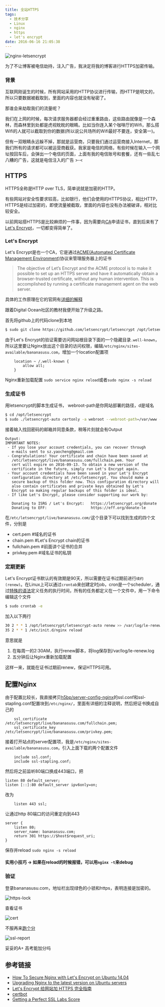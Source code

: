 ```yaml
---
title: 全站HTTPS
tags:
  - 技术分享
  - Linux
  - nginx
  - https
  - let's encrypt
date: 2016-06-16 21:05:38
---
```



![nginx-letsencrypt](/images/https-with-lets-encrypt/nginx-letsencrypt-min.png "Let's Encrypt secure our website with Nginx")

为了不让博客被电信劫持，注入广告，我决定将我的博客进行HTTPS加密传输。

<!-- more -->

### 背景

互联网刚诞生的时候，所有网站采用的HTTP协议进行传输，而HTTP是明文的，所以只要数据被截取到，里面的内容也就没有秘密了。

那谁会来劫取我们的流量呢？

我们在上网的时候，每次请求服务器都会经过重重路由，这些路由就像是一个森林，而森林里到处都是虎视眈眈的眼睛。比如当你连入某个咖啡厅的Wifi，那么搭Wifi的人就可以截取到你的数据(所以说公共场所的Wifi最好不要连，安全第一)。

但有一双眼睛永远躲不掉，那就是运营商，只要我们通过运营商接入Internet，那我们所有的请求都可以被运营商截获。我家是电信的网络，有些时候在输入一个网址按回车后，会弹出一个电信的页面，上面有我的电信账号和套餐，还有一些乱七八糟的广告，这就是电信注入的广告 >-<

## HTTPS
HTTPS全称是HTTP over TLS，简单说就是加密的HTTP。

有些网站对安全性要求较高，比如银行，他们会使用的HTTPS协议，相比HTTP，HTTPS是经过加密的，即使流量被截取，里面的内容也没有办法被破译，相对比较安全。

以前网站搭HTTPS是比较麻烦的一件事，因为需要向[CA](https://en.wikipedia.org/wiki/Certificate_authority)申请证书，直到后来有了[Let's Encrypt](https://letsencrypt.org/)，一切都变得简单了。

### Let's Encrypt
Let's Encrypt是也一个CA，它是通过[ACME(Automated Certificate Management Environment)](https://github.com/letsencrypt/acme-spec)协议来管理服务器上的证书
>The objective of Let’s Encrypt and the ACME protocol is to make it possible to set up an HTTPS server and have it automatically obtain a browser-trusted certificate, without any human intervention. This is accomplished by running a certificate management agent on the web server.

具体的工作原理在它的官网有[详细的解释](https://letsencrypt.org/how-it-works/)

跟着Digital Ocean社区的教材我便开始了升级之路。

首先将github上的代码clone到本地

``` bash
$ sudo git clone https://github.com/letsencrypt/letsencrypt /opt/letsencrypt
```

由于Let's Encrypt的验证需要访问网站根目录下面的一个隐藏目录`.well-known`，所以这里要让Nginx放出这个目录的访问权限，编辑`/etc/nginx/sites-available/bananasusu.com`，增加一个location配置项

``` nginx
	location ~ /.well-known {
		allow all;
	}
```

Nginx重新加载配置 `sudo service nginx reload`或者`sudo nginx -s reload`

### 生成证书
用letsencrypt的脚本生成证书， webroot-path是你网站部署的路径，d是域名
``` bash
$ cd /opt/letsencrypt
$ sudo ./letsencrypt-auto certonly -a webroot --webroot-path=/var/www -d bananasusu.com
```
接着输入找回密码的邮箱并同意条款，稍等片刻就会有Output

```
Output:
IMPORTANT NOTES:
 - If you lose your account credentials, you can recover through
   e-mails sent to sz.yaocheng@gmail.com
 - Congratulations! Your certificate and chain have been saved at
   /etc/letsencrypt/live/bananasusu.com/fullchain.pem. Your
   cert will expire on 2016-09-13. To obtain a new version of the
   certificate in the future, simply run Let's Encrypt again.
 - Your account credentials have been saved in your Let's Encrypt
   configuration directory at /etc/letsencrypt. You should make a
   secure backup of this folder now. This configuration directory will
   also contain certificates and private keys obtained by Let's
   Encrypt so making regular backups of this folder is ideal.
 - If like Let's Encrypt, please consider supporting our work by:

   Donating to ISRG / Let's Encrypt:   https://letsencrypt.org/donate
   Donating to EFF:                    https://eff.org/donate-le
```

在`/etc/letsencrypt/live/bananasusu.com/`这个目录下可以找到生成的四个文件，分别是
- cert.pem #域名的证书
- chain.pem #Let's Encrypt chain的证书
- fullchain.pem #前面讲个证书的合并
- privkey.pem #域名证书的私钥



### 定期更新
Let's Encrypt证书默认的有效期是90天，所以需要在证书过期前进行`续约(renew)`。在Linux上可以通过`crontab`来创建定时job，cron是一个scheduler，通过[特殊的语法](http://www.corntab.com/pages/crontab-gui)定义任务的执行时间，所有的任务都定义在一个文件中，用一下命令编辑这个文件
```bash
$ sudo crontab -e
```
加入以下两行
```bash
30 2 * * 1 /opt/letsencrypt/letsencrypt-auto renew >> /var/log/le-renew.log
35 2 * * 1 /etc/init.d/nginx reload
```
意思就是
1. 在每周一的2:30AM，执行renew脚本，将log保存到/var/log/le-renew.log
2. 五分钟后让Nginx重新加载配置

这样一来，就能在证书过期前renew，保证HTTPS可用。

## 配置Nginx

由于配置比较长，我直接拷贝[h5bp/server-config-nginx](https://github.com/h5bp/server-configs-nginx/blob/master/h5bp/directive-only/)的ssl.conf和ssl-stapling.conf配置块到`/etc/nginx/`，里面有详细的注释说明，然后把证书换成自己的

``` nginx
    ssl_certificate /etc/letsencrypt/live/bananasusu.com/fullchain.pem;
    ssl_certificate_key /etc/letsencrypt/live/bananasusu.com/privkey.pem;
```

接着打开站点的server配置项，我是`/etc/nginx/sites-available/bananasusu.com`，引入上面下载的两个配置文件
``` nginx
	include ssl.conf;
	include ssl-stapling.conf;
```

然后将之前监听80端口换成443端口，把

``` nginx
listen 80 default_server;
listen [::]:80 default_server ipv6only=on;
```
改为
``` nginx
	listen 443 ssl;
```

让通过http 80端口的访问重定向到443

``` nginx
server {
	listen 80;
	server_name: bananasusu.com;
	return 301 https://$host$request_uri;
}
```

保存并reload `sudo nginx -s reload`

#### 实用小技巧 -> 如果在reload的时候报错，可以用`nginx -t`来debug


### 验证
登录bananasusu.com，地址栏出现绿色的小锁和https，表明连接是加密的。

![https-lock](/images/https-with-lets-encrypt/https-lock-min.png "出现绿色的小锁")

查看证书

![cert](/images/https-with-lets-encrypt/cert-min.png "Let's Encrypt CA颁发给bananasusu.com的证书")

不服再来[跑个分](https://www.ssllabs.com/ssltest/analyze.html?d=bananasusu.com)

![ssl-report](/images/https-with-lets-encrypt/ssl-report-bananasusu-min.png "A+ 高考能加分吗")

妥妥的A+ 高考能加分吗

## 参考链接
- [How To Secure Nginx with Let's Encrypt on Ubuntu 14.04](https://www.digitalocean.com/community/tutorials/how-to-secure-nginx-with-let-s-encrypt-on-ubuntu-14-04)
- [Upgrading Nginx to the latest version on Ubuntu servers](https://leftshift.io/upgrading-nginx-to-the-latest-version-on-ubuntu-servers)
- [Let's Encrypt 给网站加 HTTPS 完全指南](https://ksmx.me/letsencrypt-ssl-https)
- [certbot](https://certbot.eff.org/)
- [Getting a Perfect SSL Labs Score](https://michael.lustfield.net/nginx/getting-a-perfect-ssl-labs-score)